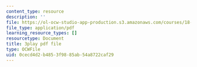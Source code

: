 ```yaml
---
content_type: resource
description: ''
file: https://ol-ocw-studio-app-production.s3.amazonaws.com/courses/18-01sc-single-variable-calculus-fall-2010/0cecd4d2b4853f9885ab54a8722caf29_1RLctDS2hUQ.pdf
file_type: application/pdf
learning_resource_types: []
resourcetype: Document
title: 3play pdf file
type: OCWFile
uid: 0cecd4d2-b485-3f98-85ab-54a8722caf29
---
```

